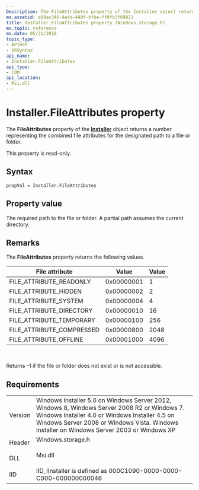 ```yaml
---
Description: The FileAttributes property of the Installer object returns a number representing the combined file attributes for the designated path to a file or folder.
ms.assetid: a09ac346-4e4d-440f-bfbe-ff8fb3f69823
title: Installer.FileAttributes property (Windows.storage.h)
ms.topic: reference
ms.date: 05/31/2018
topic_type: 
- APIRef
- kbSyntax
api_name: 
- Installer.FileAttributes
api_type: 
- COM
api_location: 
- Msi.dll
---
```


# Installer.FileAttributes property

The **FileAttributes** property of the [**Installer**](installer-object.md) object returns a number representing the combined file attributes for the designated path to a file or folder.

This property is read-only.

## Syntax


```JScript
propVal = Installer.FileAttributes
```



## Property value

The required path to the file or folder. A partial path assumes the current directory.

## Remarks

The **FileAttributes** property returns the following values.



| File attribute              | Value      | Value |
|-----------------------------|------------|-------|
| FILE\_ATTRIBUTE\_READONLY   | 0x00000001 | 1     |
| FILE\_ATTRIBUTE\_HIDDEN     | 0x00000002 | 2     |
| FILE\_ATTRIBUTE\_SYSTEM     | 0x00000004 | 4     |
| FILE\_ATTRIBUTE\_DIRECTORY  | 0x00000010 | 16    |
| FILE\_ATTRIBUTE\_TEMPORARY  | 0x00000100 | 256   |
| FILE\_ATTRIBUTE\_COMPRESSED | 0x00000800 | 2048  |
| FILE\_ATTRIBUTE\_OFFLINE    | 0x00001000 | 4096  |



 

Returns –1 if the file or folder does not exist or is not accessible.

## Requirements



|                    |                                                                                                                                                                                                                                                         |
|--------------------|---------------------------------------------------------------------------------------------------------------------------------------------------------------------------------------------------------------------------------------------------------|
| Version<br/> | Windows Installer 5.0 on Windows Server 2012, Windows 8, Windows Server 2008 R2 or Windows 7. Windows Installer 4.0 or Windows Installer 4.5 on Windows Server 2008 or Windows Vista. Windows Installer on Windows Server 2003 or Windows XP<br/> |
| Header<br/>  | <dl> <dt>Windows.storage.h</dt> </dl>                                                                                                                                                            |
| DLL<br/>     | <dl> <dt>Msi.dll</dt> </dl>                                                                                                                                                                      |
| IID<br/>     | IID\_IInstaller is defined as 000C1090-0000-0000-C000-000000000046<br/>                                                                                                                                                                           |



 

 




